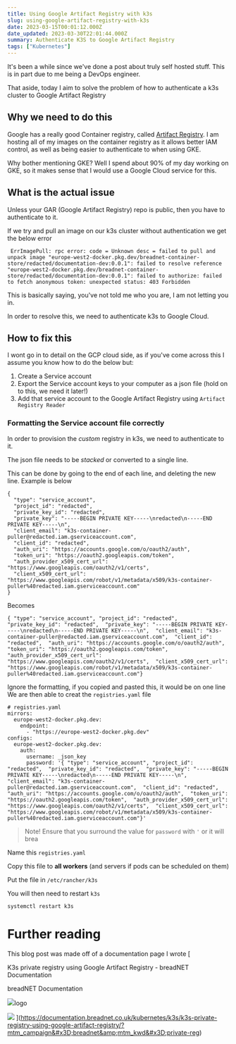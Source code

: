 ```yaml
---
title: Using Google Artifact Registry with k3s
slug: using-google-artifact-registry-with-k3s
date: 2023-03-15T00:01:12.000Z
date_updated: 2023-03-30T22:01:44.000Z
summary: Authenticate K3S to Google Artifact Registry
tags: ["Kubernetes"]
---
```


It's been a while since we've done a post about truly self hosted stuff. This is in part due to me being a DevOps engineer. 

That aside, today I aim to solve the problem of how to authenticate a k3s cluster to Google Artifact Registry

## Why we need to do this

Google has a really good Container registry, called [Artifact Registry](https://cloud.google.com/artifact-registry). I am hosting all of my images on the container registry as it allows better IAM control, as well as being easier to authenticate to when using GKE.

Why bother mentioning GKE? Well I spend about 90% of my day working on GKE, so it makes sense that I would use a Google Cloud service for this.

## What is the actual issue

Unless your GAR (Google Artifact Registry) repo is public, then you have to authenticate to it. 

If we try and pull an image on our k3s cluster without authentication we get the below error

     ErrImagePull: rpc error: code = Unknown desc = failed to pull and unpack image "europe-west2-docker.pkg.dev/breadnet-container-store/redacted/documentation-dev:0.0.1": failed to resolve reference "europe-west2-docker.pkg.dev/breadnet-container-store/redacted/documentation-dev:0.0.1": failed to authorize: failed to fetch anonymous token: unexpected status: 403 Forbidden
    

This is basically saying, you've not told me who you are, I am not letting you in.

In order to resolve this, we need to authenticate k3s to Google Cloud.

## How to fix this

I wont go in to detail on the GCP cloud side, as if you've come across this I assume you know how to do the below but:

1. Create a Service account
2. Export the Service account keys to your computer as a json file (hold on to this, we need it later!)
3. Add that service account to the Google Artifact Registry using `Artifact Registry Reader`

### Formatting the Service account file correctly

In order to provision the *custom* registry in k3s, we need to authenticate to it.

The json file needs to be *stacked* or converted to a single line.

This can be done by going to the end of each line, and deleting the new line. Example is below

    {
      "type": "service_account",
      "project_id": "redacted",
      "private_key_id": "redacted",
      "private_key": "-----BEGIN PRIVATE KEY-----\nredacted\n-----END         PRIVATE KEY-----\n",
      "client_email": "k3s-container-puller@redacted.iam.gserviceaccount.com",
      "client_id": "redacted",
      "auth_uri": "https://accounts.google.com/o/oauth2/auth",
      "token_uri": "https://oauth2.googleapis.com/token",
      "auth_provider_x509_cert_url": "https://www.googleapis.com/oauth2/v1/certs",
      "client_x509_cert_url": "https://www.googleapis.com/robot/v1/metadata/x509/k3s-container-puller%40redacted.iam.gserviceaccount.com"
    }

Becomes 

    { "type": "service_account", "project_id": "redacted",  "private_key_id": "redacted",  "private_key": "-----BEGIN PRIVATE KEY-----\nredacted\n-----END PRIVATE KEY-----\n",  "client_email": "k3s-container-puller@redacted.iam.gserviceaccount.com",  "client_id": "redacted",  "auth_uri": "https://accounts.google.com/o/oauth2/auth",  "token_uri": "https://oauth2.googleapis.com/token",  "auth_provider_x509_cert_url": "https://www.googleapis.com/oauth2/v1/certs",  "client_x509_cert_url": "https://www.googleapis.com/robot/v1/metadata/x509/k3s-container-puller%40redacted.iam.gserviceaccount.com"}

Ignore the formatting, if you copied and pasted this, it would be on one line
We are then able to creat the `registries.yaml` file

    # registries.yaml 
    mirrors:
      europe-west2-docker.pkg.dev:
        endpoint:
          - "https://europe-west2-docker.pkg.dev"
    configs:
      europe-west2-docker.pkg.dev:
        auth:
          username: _json_key
          password: '{ "type": "service_account", "project_id": "redacted",  "private_key_id": "redacted",  "private_key": "-----BEGIN PRIVATE KEY-----\nredacted\n-----END PRIVATE KEY-----\n",  "client_email": "k3s-container-puller@redacted.iam.gserviceaccount.com",  "client_id": "redacted",  "auth_uri": "https://accounts.google.com/o/oauth2/auth",  "token_uri": "https://oauth2.googleapis.com/token",  "auth_provider_x509_cert_url": "https://www.googleapis.com/oauth2/v1/certs",  "client_x509_cert_url": "https://www.googleapis.com/robot/v1/metadata/x509/k3s-container-puller%40redacted.iam.gserviceaccount.com"}'

> Note!
> Ensure that you surround the value for `password` with `'` or it will brea

Name this `registries.yaml`

Copy this file to **all workers** (and servers if pods can be scheduled on them)

Put the file in `/etc/rancher/k3s`

You will then need to restart `k3s`

    systemctl restart k3s

# Further reading

This blog post was made off of a documentation page I wrote
[

K3s private registry using Google Artifact Registry - breadNET Documentation

breadNET Documentation

![](https://documentation.breadnet.co.uk/favicon.ico)logo

![](https://documentation.breadnet.co.uk/assets/images/social/kubernetes/k3s/k3s-private-registry-using-google-artifact-registry.png)
](https://documentation.breadnet.co.uk/kubernetes/k3s/k3s-private-registry-using-google-artifact-registry/?mtm_campaign&#x3D;breadnet&amp;mtm_kwd&#x3D;private-reg)
